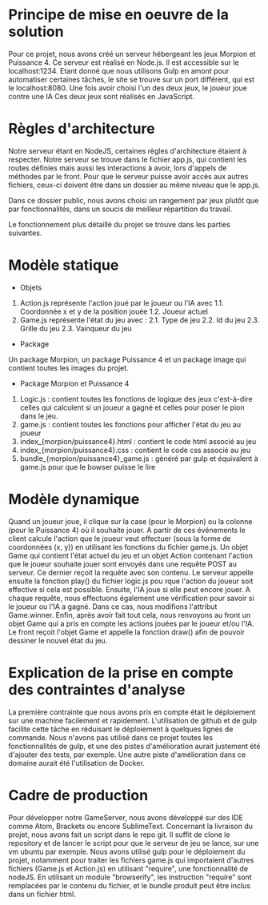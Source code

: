 # Principe de mise en oeuvre de la solution

Pour ce projet, nous avons créé un serveur hébergeant les jeux Morpion et Puissance 4. Ce serveur est réalisé en Node.js. Il est accessible sur le localhost:1234. Etant donné que nous utilisons Gulp en amont pour automatiser certaines tâches, le site se trouve sur un port différent, qui est le localhost:8080. Une fois avoir choisi l'un des deux jeux, le joueur joue contre une IA Ces deux jeux sont réalisés en JavaScript.

# Règles d'architecture

Notre serveur étant en NodeJS, certaines règles d'architecture étaient à respecter. Notre serveur se trouve dans le fichier app.js, qui contient les routes définies mais aussi les interactions à avoir, lors d'appels de méthodes par le front. Pour que le serveur puisse avoir accès aux autres fichiers, ceux-ci doivent être dans un dossier au même niveau que le app.js.

Dans ce dossier public, nous avons choisi un rangement par jeux plutôt que par fonctionnalités, dans un soucis de meilleur répartition du travail.

Le fonctionnement plus détaillé du projet se trouve dans les parties suivantes.

# Modèle statique

* Objets

1. Action.js représente l'action joué par le joueur ou l'IA avec
	1.1. Coordonnée x et y de la position jouée
	1.2. Joueur actuel
2. Game.js représente l'état du jeu avec :
	2.1. Type de jeu
	2.2. Id du jeu
	2.3. Grille du jeu
	2.3. Vainqueur du jeu

* Package

Un package Morpion, un package Puissance 4 et un package image qui contient toutes les images du projet.

* Package Morpion et Puissance 4

1. Logic.js : contient toutes les fonctions de logique des jeux c'est-à-dire celles qui calculent si un joueur a gagné et celles pour poser le pion dans le jeu.
2. game.js : contient toutes les fonctions pour afficher l'état du jeu au joueur
3. index_{morpion/puissance4}.html : contient le code html associé au jeu
4. index_{morpion/puissance4}.css : contient le code css associé au jeu
5. bundle_{morpion/puissance4}_game.js : généré par gulp et équivalent à game.js pour que le bowser puisse le lire

# Modèle dynamique

Quand un joueur joue, il clique sur la case (pour le Morpion) ou la colonne (pour le Puissance 4) où il souhaite jouer. A partir de ces événements le client calcule l'action que le joueur veut effectuer (sous la forme de coordonnées (x, y)) en utilisant les fonctions du fichier game.js. Un objet Game qui contient l'état actuel du jeu et un objet Action contenant l'action que le joueur souhaite jouer sont envoyés dans une  requête POST au serveur. Ce dernier reçoit la requête avec son contenu. Le serveur appelle ensuite la fonction play() du fichier logic.js pou rque l'action du joueur soit effective si cela est possible. Ensuite, l'IA joue si elle peut encore jouer. A chaque requête, nous effectuons également une vérification pour savoir si le joueur ou l'IA a gagné. Dans ce cas, nous modifions l'attribut Game.winner. Enfin, après avoir fait tout cela, nous renvoyons au front un objet Game qui a pris en compte les actions jouées par le joueur et/ou l'IA. Le front reçoit l'objet Game et appelle la fonction draw() afin de pouvoir dessiner le nouvel état du jeu.

# Explication de la prise en compte des contraintes d'analyse

La première contrainte que nous avons pris en compte était le déploiement sur une machine facilement et rapidement. L'utilisation de github et de gulp facilite cette tâche en réduisant le déploiement à quelques lignes de commande. Nous n'avons pas utilisé dans ce projet toutes les fonctionnalités de gulp, et une des pistes d'amélioration aurait justement été d'ajouter des tests, par exemple. Une autre piste d'amélioration dans ce domaine aurait été l'utilisation de Docker.


# Cadre de production
Pour développer notre GameServer, nous avons développé sur des IDE comme Atom, Brackets ou encore SublimeText.
Concernant la livraison du projet, nous avons fait un script dans le repo git. Il suffit de clone le repository et de lancer le script pour que le serveur de jeu se lance, sur une vm ubuntu par exemple.
Nous avons utilisé gulp pour le déploiement du projet, notamment pour traiter les fichiers game.js qui importaient d'autres fichiers (Game.js et Action.js) en utilisant "require", une fonctionnalité de nodeJS. En utilisant un module "browserify", les instruction "require" sont remplacées par le contenu du fichier, et le bundle produit peut être inclus dans un fichier html.
